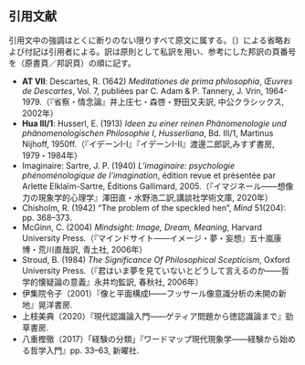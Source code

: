 ## 引用文献

引用文中の強調はとくに断りのない限りすべて原文に属する。〔〕による省略および付記は引用者による。訳は原則として私訳を用い、参考にした邦訳の頁番号を（原書頁／邦訳頁）の順に記す。

- **AT VII**: Descartes, R. (1642) *Meditationes de prima philosophia*, *Œuvres de Descartes*, Vol. 7, publiées par C. Adam & P. Tannery, J. Vrin, 1964-1979.（『省察・情念論』井上庄七・森啓・野田又夫訳, 中公クラシックス, 2002年）
- **Hua III/1**: Husserl, E. (1913) *Ideen zu einer reinen Phänomenologie und phänomenologischen Philosophie I*, *Husserliana*, Bd. III/1, Martinus Nijhoff, 1950ff.（『イデーンI-I』『イデーンI-II』渡邊二郎訳,みすず書房, 1979・1984年）
- Imaginaire: Sartre, J. P. (1940) *L’imaginaire: psychologie phénoménologique de l’imagination*, édition revue et présentée par Arlette Elklaïm-Sartre, Éditions Gallimard, 2005.（『イマジネール——想像力の現象学的心理学』澤田直・水野浩二訳,講談社学術文庫, 2020年）
- Chisholm, R. (1942) “The problem of the speckled hen”, *Mind* 51(204): pp. <!-- TODO: pp. を取る -->368–373.
- McGinn, C. (2004) *Mindsight: Image, Dream, Meaning*, Harvard University Press.（『マインドサイト——イメージ・夢・妄想』五十嵐康博・荒川直哉訳, 青土社, 2006年）
- Stroud, B. (1984) *The Significance Of Philosophical Scepticism*, Oxford University Press.（『君はいま夢を見ていないとどうして言えるのか——哲学的懐疑論の意義』永井均監訳<!-- TODO: 岩沢宏和・壁谷彰慶・清水将吾・土屋陽介訳 -->, 春秋社, 2006年）
- 伊集院令子（2001）『像と平面構成Ⅰ——フッサール像意識分析の未開の新地』晃洋書房.
- 上枝美典（2020）『現代認識論入門——ゲティア問題から徳認識論まで』勁草書房.
- 八重樫徹（2017）「経験の分類」『ワードマップ現代現象学——経験から始める哲学入門』pp. 33–63, 新曜社<!-- TODO: pp. は末尾ではないか -->.

